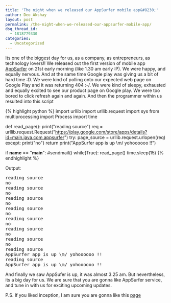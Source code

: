 ```yaml
---
title: 'The night when we released our AppSurfer mobile app&#8230;'
author: Deo Akshay
layout: post
permalink: /the-night-when-we-released-our-appsurfer-mobile-app/
dsq_thread_id:
  - 1818779330
categories:
  - Uncategorized
---
```

Its one of the biggest day for us, as a company, as entrepreneurs, as technology lovers!! We released out the first version of mobile app <a href="https://play.google.com/store/apps/details?id=main.java.com.appsurfer" title="AppSurfer" target="_blank">AppSurfer</a> on 21st early morning (like 1.30 am early :P). We were happy, and equally nervous. And at the same time Google play was giving us a bit of hard time :D. We were kind of polling onto our expected web page on Google Play and it was returning 404 :-/. We were kind of sleepy, exhausted and equally excited to see our product page on Google play. We were too bored to click refresh again and again. And then the programmer within us resulted into this script 

{% highlight python %}
import urllib
import urllib.request
import sys
from multiprocessing import Process
import time
 
def read_page():
    print("reading source")
    req = urllib.request.Request("https://play.google.com/store/apps/details?id=main.java.com.appsurfer")
    try:
        page_source = urllib.request.urlopen(req)
    except:
        print("no")
        return
    print("AppSurfer app is up \m/ yohoooooo !!")
 
if __name__ == "__main__":
    #sendmail()
    while(True):
        read_page()
        time.sleep(15)
{% endhighlight %}

Output:

<pre>reading source
no
reading source
no
reading source
no
reading source
no
reading source
no
reading source
no
reading source
no
reading source
AppSurfer app is up \m/ yohoooooo !!
reading source
AppSurfer app is up \m/ yohoooooo !!
</pre>

And finally we saw AppSufer is up, it was almost 3.25 am. But nevertheless, its a big day for us. We are sure that you are gonna like AppSurfer service, and tune in with us for exciting upcoming updates.

P.S. If you liked inception, I am sure you are gonna like this <a href="http://appsurfer.com/get_app" title="page" target="_blank">page</a>
